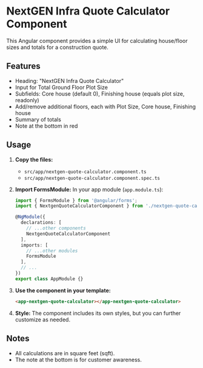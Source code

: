 # NextGEN Infra Quote Calculator Component

This Angular component provides a simple UI for calculating house/floor sizes and totals for a construction quote.

## Features
- Heading: "NextGEN Infra Quote Calculator"
- Input for Total Ground Floor Plot Size
- Subfields: Core house (default 0), Finishing house (equals plot size, readonly)
- Add/remove additional floors, each with Plot Size, Core house, Finishing house
- Summary of totals
- Note at the bottom in red

## Usage

1. **Copy the files:**
   - `src/app/nextgen-quote-calculator.component.ts`
   - `src/app/nextgen-quote-calculator.component.spec.ts`

2. **Import FormsModule:**
   In your app module (`app.module.ts`):
   ```typescript
   import { FormsModule } from '@angular/forms';
   import { NextgenQuoteCalculatorComponent } from './nextgen-quote-calculator.component';

   @NgModule({
     declarations: [
       // ...other components
       NextgenQuoteCalculatorComponent
     ],
     imports: [
       // ...other modules
       FormsModule
     ],
     // ...
   })
   export class AppModule {}
   ```

3. **Use the component in your template:**
   ```html
   <app-nextgen-quote-calculator></app-nextgen-quote-calculator>
   ```

4. **Style:**
   The component includes its own styles, but you can further customize as needed.

## Notes
- All calculations are in square feet (sqft).
- The note at the bottom is for customer awareness.
